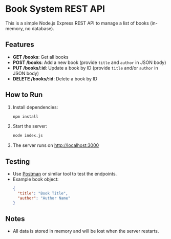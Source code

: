 # Book System REST API

This is a simple Node.js Express REST API to manage a list of books (in-memory, no database).

## Features
- **GET /books**: Get all books
- **POST /books**: Add a new book (provide `title` and `author` in JSON body)
- **PUT /books/:id**: Update a book by ID (provide `title` and/or `author` in JSON body)
- **DELETE /books/:id**: Delete a book by ID

## How to Run
1. Install dependencies:
   ```sh
   npm install
   ```
2. Start the server:
   ```sh
   node index.js
   ```
3. The server runs on [http://localhost:3000](http://localhost:3000)

## Testing
- Use [Postman](https://www.postman.com/) or similar tool to test the endpoints.
- Example book object:
  ```json
  {
    "title": "Book Title",
    "author": "Author Name"
  }
  ```

## Notes
- All data is stored in memory and will be lost when the server restarts.
